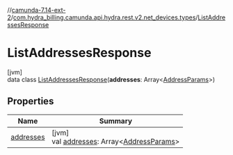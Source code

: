 //[camunda-7.14-ext-2](../../../index.md)/[com.hydra_billing.camunda.api.hydra.rest.v2.net_devices.types](../index.md)/[ListAddressesResponse](index.md)

# ListAddressesResponse

[jvm]\
data class [ListAddressesResponse](index.md)(**addresses**: Array<[AddressParams](../-address-params/index.md)>)

## Properties

| Name | Summary |
|---|---|
| [addresses](addresses.md) | [jvm]<br>val [addresses](addresses.md): Array<[AddressParams](../-address-params/index.md)> |
